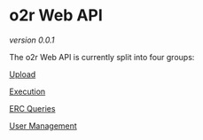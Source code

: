 # o2r Web API

*version 0.0.1*

The o2r Web API is currently split into four groups:

[Upload](02-upload.md)

[Execution](03-execution.md)

[ERC Queries](04-ERC.md)

[User Management](05-user.md)

